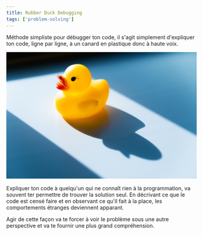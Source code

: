 ```yaml
---
title: Rubber Duck Debugging
tags: ['problem-solving']
--- 
```


Méthode simpliste pour débugger ton code, il s'agit simplement d'expliquer ton code, ligne par ligne, à un canard en plastique donc à haute voix. 

![rubber-duck.png](rubber-duck.png)

Expliquer ton code à quelqu'un qui ne connaît rien à la programmation, va souvent ter permettre de trouver la solution seul. 
En décrivant ce que le code est censé faire et en observant ce qu'il fait à la place, les comportements étranges deviennent apparant.

Agir de cette façon va te forcer à voir le problème sous une autre perspective et va te fournir une plus grand compréhension.
